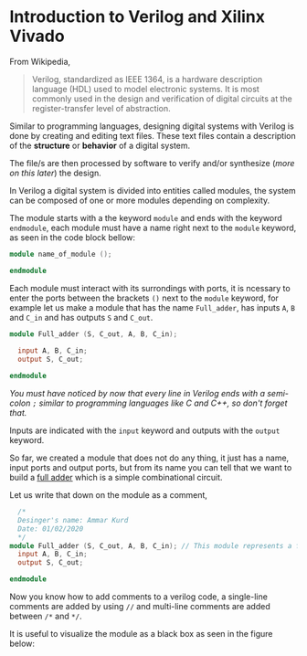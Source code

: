 # Introduction to Verilog and Xilinx Vivado

From Wikipedia, 
> Verilog, standardized as IEEE 1364, is a hardware description language (HDL) used to model electronic systems. It is most commonly used in the design and verification of digital circuits at the register-transfer level of abstraction.

Similar to programming languages, designing digital systems with Verilog is done by creating and editing text files. These text files contain a description of the **structure** or **behavior** of a digital system.

The file/s are then processed by software to verify and/or synthesize (*more on this later*) the design.

In Verilog a digital system is divided into entities called modules, the system can be composed of one or more modules depending on complexity.

The module starts with a the keyword `module` and ends with the keyword `endmodule`, each module must have a name right next to the `module` keyword, as seen in the code block bellow: 

```verilog
module name_of_module ();

endmodule
```
Each module must interact with its surrondings with ports, it is ncessary to enter the ports between the brackets `()` next to the `module` keyword, for example let us make a module that has the name `Full_adder`, has inputs `A`, `B` and `C_in` and has outputs `S` and `C_out`.

```verilog
module Full_adder (S, C_out, A, B, C_in);
  
  input A, B, C_in;
  output S, C_out;

endmodule
```

*You must have noticed by now that every line in Verilog ends with a semi-colon `;` similar to programming languages like C and C++, so don't forget that.*

Inputs are indicated with the `input` keyword and outputs with the `output` keyword.

So far, we created a module that does not do any thing, it just has a name, input ports and output ports, but from its name you can tell that we want to build a [full adder](https://www.geeksforgeeks.org/full-adder-in-digital-logic/) which is a simple combinational circuit.

Let us write that down on the module as a comment,

```verilog
  /*
  Desinger's name: Ammar Kurd
  Date: 01/02/2020
  */
module Full_adder (S, C_out, A, B, C_in); // This module represents a full adder.
  input A, B, C_in;
  output S, C_out;

endmodule
```
Now you know how to add comments to a verilog code, a single-line comments are added by using `//`  and multi-line comments are added between `/*` and `*/`.

It is useful to visualize the module as a black box as seen in the figure below:

